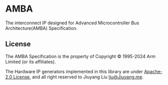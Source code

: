 # AMBA

The interconnect IP designed for Advanced Microcontroller Bus Architecture(AMBA) Specification.

## License

The AMBA Specification is the property of Copyright © 1995-2024 Arm Limited (or its affiliates).

The Hardware IP generators implemented in this library are under [Apache-2.0 License](https://opensource.org/licenses/Apache-2.0), and all right reserved to Jiuyang Liu <liu@Jiuyang.me>.